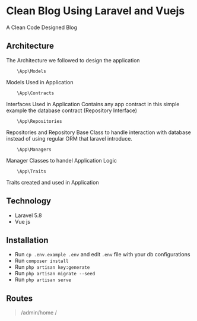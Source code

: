 # Clean Blog Using Laravel and Vuejs

A Clean Code Designed Blog 

## Architecture

The Architecture we followed to design the application

```
	\App\Models
```
Models Used in Application


```
	\App\Contracts
```
Interfaces Used in Application Contains any app contract in this simple example the database contract (Repository Interface)


```
	\App\Repositories
```
Repositories and Repository Base Class to handle interaction with database instead of using regular ORM that laravel introduce.

```
	\App\Managers
```
Manager Classes to handel Application Logic


```
	\App\Traits
```
Traits created and used in Application

## Technology
- Laravel 5.8
- Vue js

## Installation 
- Run `cp .env.example .env` and edit `.env` file with your db configurations
- Run `composer install`
- Run `php artisan key:generate`
- Run `php artisan migrate --seed`
- Run `php artisan serve`

## Routes 
> /admin/home 
> /